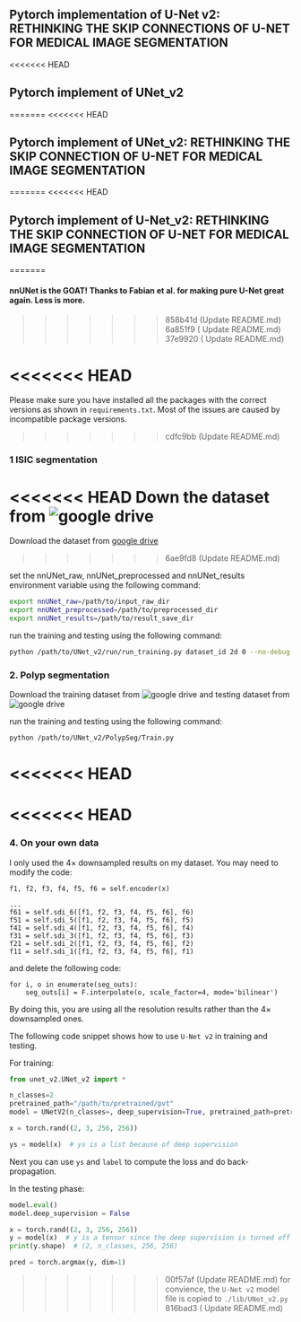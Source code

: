 ## Pytorch implementation of U-Net v2: RETHINKING THE SKIP CONNECTIONS OF U-NET FOR MEDICAL IMAGE SEGMENTATION

<<<<<<< HEAD
## Pytorch implement of UNet_v2
=======
<<<<<<< HEAD
## Pytorch implement of UNet_v2: RETHINKING THE SKIP CONNECTION OF U-NET FOR MEDICAL IMAGE SEGMENTATION
=======
<<<<<<< HEAD
## Pytorch implement of U-Net_v2: RETHINKING THE SKIP CONNECTION OF U-NET FOR MEDICAL IMAGE SEGMENTATION
=======
#### nnUNet is the GOAT! Thanks to Fabian et al. for making pure U-Net great again. Less is more.
>>>>>>> 858b41d (Update README.md)
>>>>>>> 6a851f9 ( Update README.md)
>>>>>>> 37e9920 (  Update README.md)

<<<<<<< HEAD
=======
Please make sure you have installed all the packages with the correct versions as shown in `requirements.txt`. Most of the issues are caused by incompatible package versions.

>>>>>>> cdfc9bb (Update README.md)
### 1 ISIC segmentation

<<<<<<< HEAD
Down the dataset from ![google drive](https://drive.google.com/file/d/1XM10fmAXndVLtXWOt5G0puYSQyI2veWy/view?usp=sharing)
=======
Download the dataset from [google drive](https://drive.google.com/file/d/1XM10fmAXndVLtXWOt5G0puYSQyI2veWy/view?usp=sharing)
>>>>>>> 6ae9fd8 (Update README.md)

set the nnUNet_raw, nnUNet_preprocessed and nnUNet_results environment variable using the following command:

```bash
export nnUNet_raw=/path/to/input_raw_dir
export nnUNet_preprocessed=/path/to/preprocessed_dir
export nnUNet_results=/path/to/result_save_dir
```

run the training and testing using the following command:
```bash
python /path/to/UNet_v2/run/run_training.py dataset_id 2d 0 --no-debug -tr ISICTrainer --c
```

### 2. Polyp segmentation

Download the training dataset from ![google drive](https://drive.google.com/file/d/1YiGHLw4iTvKdvbT6MgwO9zcCv8zJ_Bnb/view?usp=sharing) and testing dataset from ![google drive](https://drive.google.com/file/d/1Y2z7FD5p5y31vkZwQQomXFRB0HutHyao/view?usp=sharing)

run the training and testing using the following command:
```bash
python /path/to/UNet_v2/PolypSeg/Train.py
```
<<<<<<< HEAD
=======

<<<<<<< HEAD
=======
### 4. On your own data

I only used the 4× downsampled results on my dataset. You may need to modify the code:

```
f1, f2, f3, f4, f5, f6 = self.encoder(x)

...
f61 = self.sdi_6([f1, f2, f3, f4, f5, f6], f6)
f51 = self.sdi_5([f1, f2, f3, f4, f5, f6], f5)
f41 = self.sdi_4([f1, f2, f3, f4, f5, f6], f4)
f31 = self.sdi_3([f1, f2, f3, f4, f5, f6], f3)
f21 = self.sdi_2([f1, f2, f3, f4, f5, f6], f2)
f11 = self.sdi_1([f1, f2, f3, f4, f5, f6], f1)
```

and delete the following code:

```
for i, o in enumerate(seg_outs):
    seg_outs[i] = F.interpolate(o, scale_factor=4, mode='bilinear')
```

By doing this, you are using all the resolution results rather than the 4× downsampled ones.

The following code snippet shows how to use `U-Net v2` in training and testing.

For training:

```python
from unet_v2.UNet_v2 import *

n_classes=2
pretrained_path="/path/to/pretrained/pvt"
model = UNetV2(n_classes=, deep_supervision=True, pretrained_path=pretrained_path)

x = torch.rand((2, 3, 256, 256))

ys = model(x)  # ys is a list because of deep supervision

```

Next you can use `ys` and `label` to compute the loss and do back-propagation.

In the testing phase:

```python
model.eval()
model.deep_supervision = False

x = torch.rand((2, 3, 256, 256))
y = model(x)  # y is a tensor since the deep supervision is turned off in the testing phase
print(y.shape)  # (2, n_classes, 256, 256)

pred = torch.argmax(y, dim=1)
```

>>>>>>> 00f57af (Update README.md)
for convience, the `U-Net v2` model file is copied to `./lib/UNet_v2.py`
>>>>>>> 816bad3 ( Update README.md)
